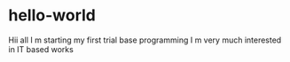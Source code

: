 # hello-world
Hii all
I m starting my first trial base programming
I m very much interested in IT based works
